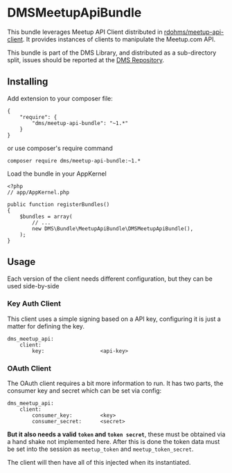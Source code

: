 # DMSMeetupApiBundle

This bundle leverages Meetup API Client distributed in [rdohms/meetup-api-client](https://github.com/rdohms/meetup-api-client). It provides instances of clients to manipulate the Meetup.com API.

This bundle is part of the DMS Library, and distributed as a sub-directory split, issues should be reported at the [DMS Repository](https://github.com/rdohms/DMS).

## Installing

Add extension to your composer file:

    {
        "require": {
            "dms/meetup-api-bundle": "~1.*"
        }
    }

or use composer's require command

    composer require dms/meetup-api-bundle:~1.*
    
Load the bundle in your AppKernel

    <?php
    // app/AppKernel.php

    public function registerBundles()
    {
        $bundles = array(
            // ...
            new DMS\Bundle\MeetupApiBundle\DMSMeetupApiBundle(),
        );
    }
    
## Usage

Each version of the client needs different configuration, but they can be used side-by-side

### Key Auth Client

This client uses a simple signing based on a API key, configuring it is just a matter for defining the key.

    dms_meetup_api:
        client:
            key:                  <api-key>
        
### OAuth Client

The OAuth client requires a bit more information to run. It has two parts, the consumer key and secret which can be set via config:

    dms_meetup_api:
        client:
            consumer_key:         <key>
            consumer_secret:      <secret>
            
**But it also needs a valid `token` and `token secret`**, these must be obtained via a hand shake not implemented here. After this is done the token data must be set into the session as `meetup_token` and `meetup_token_secret`.

The client will then have all of this injected when its instantiated.